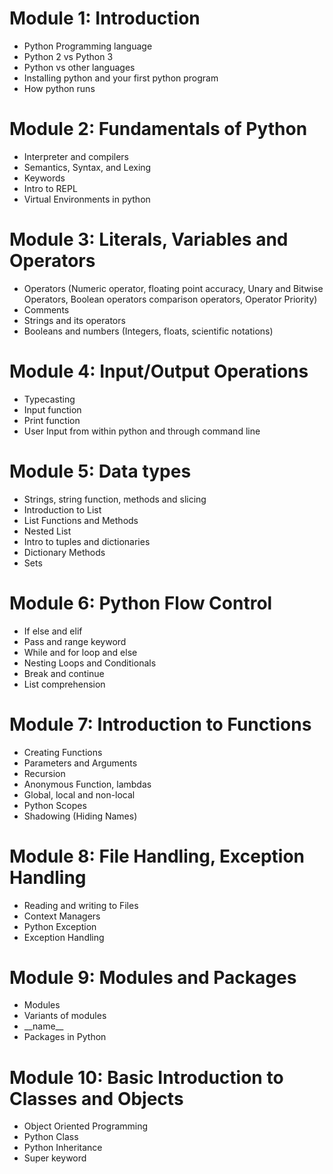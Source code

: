 # Module 1: Introduction 
- Python Programming language
- Python 2 vs Python 3
- Python vs other languages
- Installing python and your first python program
- How python runs


# Module 2: Fundamentals of Python 
- Interpreter and compilers
- Semantics, Syntax, and Lexing
- Keywords
- Intro to REPL
- Virtual Environments in python


# Module 3: Literals, Variables and Operators 
- Operators (Numeric operator, floating point accuracy, Unary and Bitwise Operators, Boolean operators comparison operators, Operator Priority)
- Comments
- Strings and its operators
- Booleans and numbers (Integers, floats, scientific notations)


# Module 4: Input/Output Operations 
- Typecasting
- Input function
- Print function
- User Input from within python and through command line


# Module 5: Data types 
- Strings, string function, methods and slicing
- Introduction to List
- List Functions and Methods
- Nested List
- Intro to tuples and dictionaries
- Dictionary Methods
- Sets


# Module 6: Python Flow Control
- If else and elif
- Pass and range keyword
- While and for loop and else
- Nesting Loops and Conditionals
- Break and continue
- List comprehension


# Module 7: Introduction to Functions
- Creating Functions
- Parameters and Arguments
- Recursion
- Anonymous Function, lambdas
- Global, local and non-local
- Python Scopes
- Shadowing (Hiding Names)


# Module 8: File Handling, Exception Handling
- Reading and writing to Files
- Context Managers
- Python Exception
- Exception Handling


# Module 9: Modules and Packages
- Modules
- Variants of modules
- \_\_name__
- Packages in Python


# Module 10: Basic Introduction to Classes and Objects 
- Object Oriented Programming
- Python Class
- Python Inheritance
- Super keyword